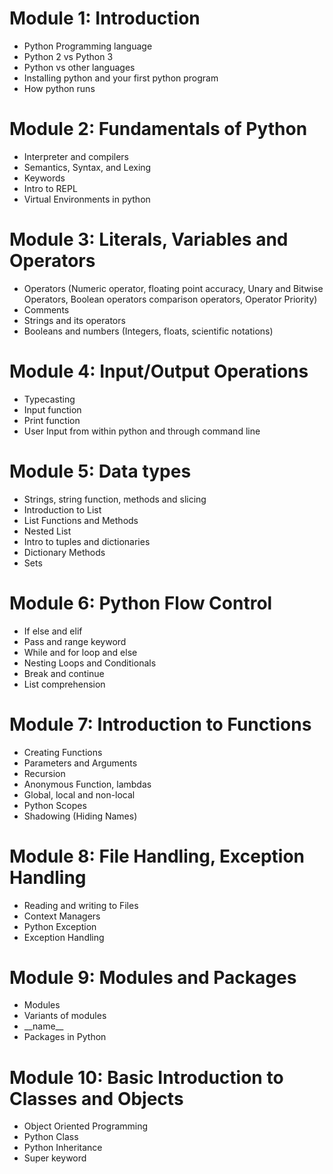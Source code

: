 # Module 1: Introduction 
- Python Programming language
- Python 2 vs Python 3
- Python vs other languages
- Installing python and your first python program
- How python runs


# Module 2: Fundamentals of Python 
- Interpreter and compilers
- Semantics, Syntax, and Lexing
- Keywords
- Intro to REPL
- Virtual Environments in python


# Module 3: Literals, Variables and Operators 
- Operators (Numeric operator, floating point accuracy, Unary and Bitwise Operators, Boolean operators comparison operators, Operator Priority)
- Comments
- Strings and its operators
- Booleans and numbers (Integers, floats, scientific notations)


# Module 4: Input/Output Operations 
- Typecasting
- Input function
- Print function
- User Input from within python and through command line


# Module 5: Data types 
- Strings, string function, methods and slicing
- Introduction to List
- List Functions and Methods
- Nested List
- Intro to tuples and dictionaries
- Dictionary Methods
- Sets


# Module 6: Python Flow Control
- If else and elif
- Pass and range keyword
- While and for loop and else
- Nesting Loops and Conditionals
- Break and continue
- List comprehension


# Module 7: Introduction to Functions
- Creating Functions
- Parameters and Arguments
- Recursion
- Anonymous Function, lambdas
- Global, local and non-local
- Python Scopes
- Shadowing (Hiding Names)


# Module 8: File Handling, Exception Handling
- Reading and writing to Files
- Context Managers
- Python Exception
- Exception Handling


# Module 9: Modules and Packages
- Modules
- Variants of modules
- \_\_name__
- Packages in Python


# Module 10: Basic Introduction to Classes and Objects 
- Object Oriented Programming
- Python Class
- Python Inheritance
- Super keyword